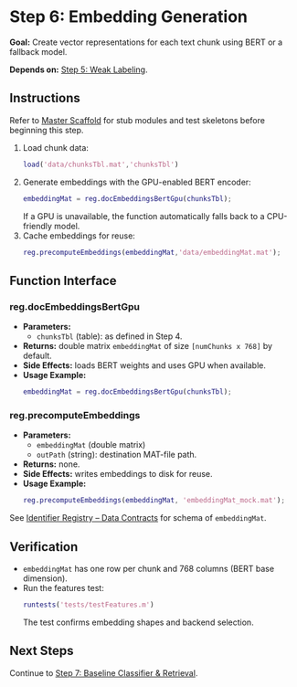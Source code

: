 # Step 6: Embedding Generation

**Goal:** Create vector representations for each text chunk using BERT or a fallback model.

**Depends on:** [Step 5: Weak Labeling](step05_weak_labeling.md).

## Instructions
Refer to [Master Scaffold](master_scaffold.md) for stub modules and test skeletons before beginning this step.

1. Load chunk data:
   ```matlab
   load('data/chunksTbl.mat','chunksTbl')
   ```
2. Generate embeddings with the GPU-enabled BERT encoder:
   ```matlab
   embeddingMat = reg.docEmbeddingsBertGpu(chunksTbl);
   ```
   If a GPU is unavailable, the function automatically falls back to a CPU-friendly model.
3. Cache embeddings for reuse:
   ```matlab
   reg.precomputeEmbeddings(embeddingMat,'data/embeddingMat.mat');
   ```

## Function Interface

### reg.docEmbeddingsBertGpu
- **Parameters:**
  - `chunksTbl` (table): as defined in Step 4.
- **Returns:** double matrix `embeddingMat` of size `[numChunks x 768]` by default.
- **Side Effects:** loads BERT weights and uses GPU when available.
- **Usage Example:**
  ```matlab
  embeddingMat = reg.docEmbeddingsBertGpu(chunksTbl);
  ```

### reg.precomputeEmbeddings
- **Parameters:**
  - `embeddingMat` (double matrix)
  - `outPath` (string): destination MAT-file path.
- **Returns:** none.
- **Side Effects:** writes embeddings to disk for reuse.
- **Usage Example:**
  ```matlab
  reg.precomputeEmbeddings(embeddingMat, 'embeddingMat_mock.mat');
  ```

See [Identifier Registry – Data Contracts](identifier_registry.md#data-contracts) for schema of `embeddingMat`.


## Verification
- `embeddingMat` has one row per chunk and 768 columns (BERT base dimension).
- Run the features test:
  ```matlab
  runtests('tests/testFeatures.m')
  ```
  The test confirms embedding shapes and backend selection.

## Next Steps
Continue to [Step 7: Baseline Classifier & Retrieval](step07_baseline_classifier.md).
